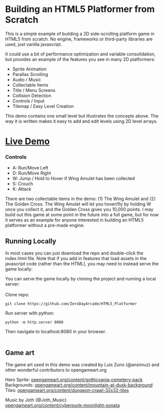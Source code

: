 # Building an HTML5 Platformer from Scratch

This is a simple example of building a 2D side-scrolling platform game in HTML5 from scratch. No engine, frameworks or third-party libraries are used, just vanilla javascript. 

It could use a bit of performance optimization and variable consolidation, but provides an example of the features you see in many 2D platformers:
<ul>
  <li>Sprite Animation</li>
  <li>Parallax Scrolling</li>
  <li>Audio / Music</li>
  <li>Collectable Items</li>
  <li>Title / Menu Screens</li>
  <li>Collision Detection</li>
  <li>Controls / Input</li>
  <li>Tilemap / Easy Level Creation</li>
</ul>

This demo contains one small level but illustrates the concepts above. The way it is written makes it easy to add and edit levels using 2D level arrays.

# <a href="https://zerodayarcade.com/demos/platformer">Live Demo</a>


### Controls
<ul>
    <li>A: Run/Move Left</li>
    <li>D: Run/Move Right</li>
    <li>W: Jump / Hold to Hover if Wing Amulet has been collected</li>
    <li>S: Crouch</li>
    <li>K: Attack</li>
</ul>

There are two collectable items in the demo: (1) The Wing Amulet and (2) The Golden Cross. The Wing Amulet will let you hover/fly by holding W once you collect it, and the Golden Cross gives you 10,000 points. I may build out this game at some point in the future into a full game, but for now it serves as an example for anyone interested in building an HTML5 platformer without a pre-made engine.

## Running Locally
In most cases you can just download the repo and double-click the index.html file. Note that if you add in features that load assets in the javascript code (rather than the HTML), you may need to instead serve the game locally:

You can serve the game locally by cloning the project and running a local server: <br/><br/>
Clone repo:
```
git clone https://github.com/ZeroDayArcade/HTML5_Platformer
```

Run server with python:

```
python -m http.server 8080
```

Then navigate to localhost:8080 in your browser.<br/><br/>


## Game art 

The game art used in this demo was created by Luis Zuno (@ansimuz) and other wonderful contributors to opengameart.org

Hero Sprite: <a href="https://opengameart.org/content/gothicvania-cemetery-pack">opengameart.org/content/gothicvania-cemetery-pack</a><br/>
Backgrounds: <a href="https://opengameart.org/content/mountain-at-dusk-background">opengameart.org/content/mountain-at-dusk-background</a><br/>
Tiles: <a href="https://opengameart.org/content/dungeon-crawl-32x32-tiles">opengameart.org/content/dungeon-crawl-32x32-tiles</a><br/>

Music by Joth (@Joth_Music) <br/>
<a href="https://opengameart.org/content/cyberpunk-moonlight-sonata">opengameart.org/content/cyberpunk-moonlight-sonata</a>

